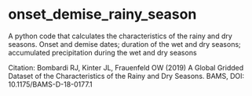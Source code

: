 # onset_demise_rainy_season
A python code that calculates the characteristics of the rainy and dry seasons. Onset and demise dates; duration of the wet and dry seasons; accumulated precipitation during the wet and dry seasons

Citation:
Bombardi RJ, Kinter JL, Frauenfeld OW (2019) A Global Gridded Dataset of the Characteristics of the Rainy and Dry Seasons. BAMS, DOI: 10.1175/BAMS-D-18-0177.1
